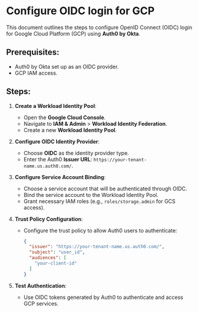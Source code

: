 # Configure OIDC login for GCP

This document outlines the steps to configure OpenID Connect (OIDC) login for Google Cloud Platform (GCP) using **Auth0 by Okta**.

## Prerequisites:
- Auth0 by Okta set up as an OIDC provider.
- GCP IAM access.

## Steps:

1. **Create a Workload Identity Pool**:
   - Open the **Google Cloud Console**.
   - Navigate to **IAM & Admin** > **Workload Identity Federation**.
   - Create a new **Workload Identity Pool**.

2. **Configure OIDC Identity Provider**:
   - Choose **OIDC** as the identity provider type.
   - Enter the Auth0 **Issuer URL**: `https://your-tenant-name.us.auth0.com/`.

3. **Configure Service Account Binding**:
   - Choose a service account that will be authenticated through OIDC.
   - Bind the service account to the Workload Identity Pool.
   - Grant necessary IAM roles (e.g., `roles/storage.admin` for GCS access).

4. **Trust Policy Configuration**:
   - Configure the trust policy to allow Auth0 users to authenticate:
     ```json
     {
       "issuer": "https://your-tenant-name.us.auth0.com/",
       "subject": "user_id",
       "audiences": [
         "your-client-id"
       ]
     }
     ```

5. **Test Authentication**:
   - Use OIDC tokens generated by Auth0 to authenticate and access GCP services.
